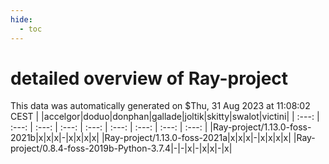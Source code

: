 ```yaml
---
hide:
  - toc
---
```


detailed overview of Ray-project
================================


This data was automatically generated on $Thu, 31 Aug 2023 at 11:08:02 CEST
| |accelgor|doduo|donphan|gallade|joltik|skitty|swalot|victini|
| :---: | :---: | :---: | :---: | :---: | :---: | :---: | :---: | :---: |
|Ray-project/1.13.0-foss-2021b|x|x|x|-|x|x|x|x|
|Ray-project/1.13.0-foss-2021a|x|x|x|-|x|x|x|x|
|Ray-project/0.8.4-foss-2019b-Python-3.7.4|-|-|x|-|x|x|-|x|
